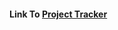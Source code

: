 #### Link To [Project Tracker](https://docs.google.com/spreadsheets/d/169RjVMN5HusqAxmhO3_JhJ8DotKjacdjK6lCKckDo3s/edit?usp=sharing)